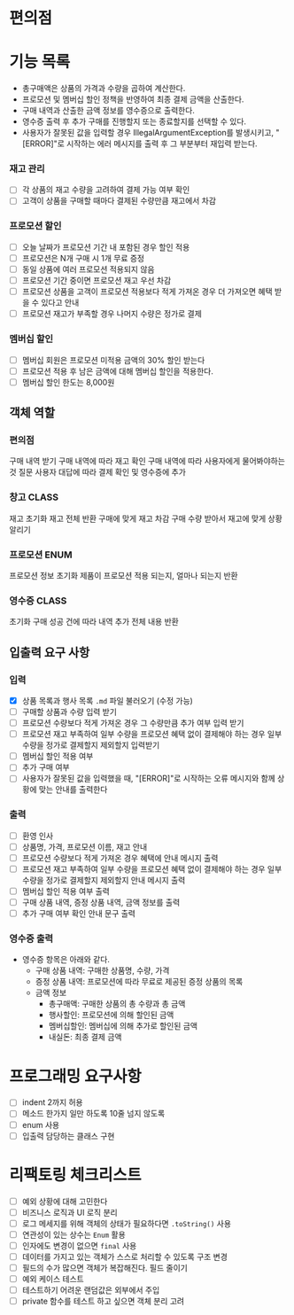 # 편의점

# 기능 목록

- 총구매액은 상품의 가격과 수량을 곱하여 계산한다.
- 프로모션 및 멤버십 할인 정책을 반영하여 최종 결제 금액을 산출한다.
- 구매 내역과 산출한 금액 정보를 영수증으로 출력한다.
- 영수증 출력 후 추가 구매를 진행할지 또는 종료할지를 선택할 수 있다.
- 사용자가 잘못된 값을 입력할 경우 IllegalArgumentException를 발생시키고, "[ERROR]"로 시작하는 에러 메시지를 출력 후 그 부분부터 재입력 받는다.

### 재고 관리

- [ ] 각 상품의 재고 수량을 고려하여 결제 가능 여부 확인
- [ ] 고객이 상품을 구매할 때마다 결제된 수량만큼 재고에서 차감

### 프로모션 할인

- [ ] 오늘 날짜가 프로모션 기간 내 포함된 경우 할인 적용
- [ ] 프로모션은 N개 구매 시 1개 무료 증정
- [ ] 동일 상품에 여러 프로모션 적용되지 않음
- [ ] 프로모션 기간 중이면 프로모션 재고 우선 차감
- [ ] 프로모션 상품을 고객이 프로모션 적용보다 적게 가져온 경우 더 가져오면 혜택 받을 수 있다고 안내
- [ ] 프로모션 재고가 부족할 경우 나머지 수량은 정가로 결제

### 멤버십 할인

- [ ] 멤버십 회원은 프로모션 미적용 금액의 30% 할인 받는다
- [ ] 프로모션 적용 후 남은 금액에 대해 멤버십 할인을 적용한다.
- [ ] 멤버십 할인 한도는 8,000원

## 객체 역할

### 편의점

구매 내역 받기
구매 내역에 따라 재고 확인
구매 내역에 따라 사용자에게 물어봐야하는것 질문
사용자 대답에 따라 결제 확인 및 영수증에 추가

### 창고 CLASS

재고 초기화
재고 전체 반환
구매에 맞게 재고 차감
구매 수량 받아서 재고에 맞게 상황 알리기

### 프로모션 ENUM

프로모션 정보 초기화
제품이 프로모션 적용 되는지, 얼마나 되는지 반환

### 영수증 CLASS

초기화
구매 성공 건에 따라 내역 추가
전체 내용 반환

## 입출력 요구 사항

### 입력

- [x] 상품 목록과 행사 목록 `.md` 파일 불러오기 (수정 가능)
- [ ] 구매할 상품과 수량 입력 받기
- [ ] 프로모션 수량보다 적게 가져온 경우 그 수량만큼 추가 여부 입력 받기
- [ ] 프로모션 재고 부족하여 일부 수량을 프로모션 혜택 없이 결제해야 하는 경우 일부 수량을 정가로 결제할지 제외할지 입력받기
- [ ] 멤버십 할인 적용 여부
- [ ] 추가 구매 여부
- [ ] 사용자가 잘못된 값을 입력했을 때, "[ERROR]"로 시작하는 오류 메시지와 함께 상황에 맞는 안내를 출력한다

### 출력

- [ ] 환영 인사
- [ ] 상품명, 가격, 프로모션 이름, 재고 안내
- [ ] 프로모션 수량보다 적게 가져온 경우 혜택에 안내 메시지 출력
- [ ] 프로모션 재고 부족하여 일부 수량을 프로모션 혜택 없이 결제해야 하는 경우 일부 수량을 정가로 결제할지 제외할지 안내 메시지 출력
- [ ] 멤버십 할인 적용 여부 출력
- [ ] 구매 상품 내역, 증정 상품 내역, 금액 정보를 출력
- [ ] 추가 구매 여부 확인 안내 문구 출력

### 영수증 출력

- 영수증 항목은 아래와 같다.
    - 구매 상품 내역: 구매한 상품명, 수량, 가격
    - 증정 상품 내역: 프로모션에 따라 무료로 제공된 증정 상품의 목록
    - 금액 정보
        - 총구매액: 구매한 상품의 총 수량과 총 금액
        - 행사할인: 프로모션에 의해 할인된 금액
        - 멤버십할인: 멤버십에 의해 추가로 할인된 금액
        - 내실돈: 최종 결제 금액

# 프로그래밍 요구사항

- [ ] indent 2까지 허용
- [ ] 메소드 한가지 일만 하도록 10줄 넘지 않도록
- [ ] enum 사용
- [ ] 입출력 담당하는 클래스 구현

# 리팩토링 체크리스트

- [ ] 예외 상황에 대해 고민한다
- [ ] 비즈니스 로직과 UI 로직 분리
- [ ] 로그 메세지를 위해 객체의 상태가 필요하다면 `.toString()` 사용
- [ ] 연관성이 있는 상수는 `Enum` 활용
- [ ] 인자에도 변경이 없으면 `final` 사용
- [ ] 데이터를 가지고 있는 객체가 스스로 처리할 수 있도록 구조 변경
- [ ] 필드의 수가 많으면 객체가 복잡해진다. 필드 줄이기
- [ ] 예외 케이스 테스트
- [ ] 테스트하기 어려운 랜덤값은 외부에서 주입
- [ ] private 함수를 테스트 하고 싶으면 객체 분리 고려